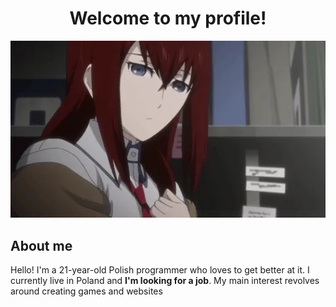 <h1 align="center">Welcome to my profile!</h1>
<div align="center">
    <img width="1000" src="./content/banner.webp"/>
</div>
<h2>About me</h2>
<p>
    Hello! I'm a 21-year-old Polish programmer who loves to get better at it. I currently live in Poland and <b>I'm looking for a job</b>.
    My main interest revolves around creating games and websites
</p>

<!--
**ThePanToster/ThePanToster** is a ✨ _special_ ✨ repository because its `README.md` (this file) appears on your GitHub profile.

Here are some ideas to get you started:

- 🔭 I’m currently working on ...
- 🌱 I’m currently learning ...
- 👯 I’m looking to collaborate on ...
- 🤔 I’m looking for help with ...
- 💬 Ask me about ...
- 📫 How to reach me: ...
- 😄 Pronouns: ...
- ⚡ Fun fact: ...
-->
